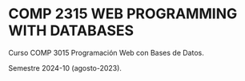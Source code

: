 # COMP 2315 WEB PROGRAMMING WITH DATABASES
Curso COMP 3015 Programación Web con Bases de Datos.

Semestre 2024-10 (agosto-2023).

